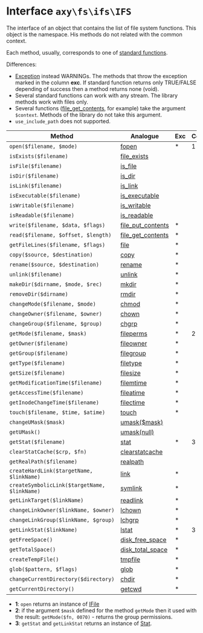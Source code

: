 # Interface `axy\fs\ifs\IFS`

The interface of an object that contains the list of file system functions.
This object is the namespace. His methods do not related with the common context.

Each method, usually, corresponds to one of [standard functions](http://php.net/manual/en/ref.filesystem.php).

Differences:

* [Exception](errors.md) instead WARNINGs. The methods that throw the exception marked in the column **exc**. If standard function returns only TRUE/FALSE depending of success then a method returns none (void).
* Several standard functions can work with any stream. The library methods work with files only.
* Several functions ([file_get_contents](http://php.net/manual/en/function.file-get-contents.php), for example) take the argument `$context`. Methods of the library do not take this argument.
* `use_include_path` does not supported.

|  Method |  Analogue | Exc | Comment |
|---------|-----------|------|-------------|
| `open($filename, $mode)`  | [fopen](http://php.net/fopen) | * | 1 |
| `isExists($filename)`     | [file_exists](http://php.net/file_exists) | | |
| `isFile($filename)`       | [is_file](http://php.net/is_file) | | |
| `isDir($filename)`        | [is_dir](http://php.net/is_dir) | | |
| `isLink($filename)`       | [is_link](http://php.net/is_link) | | |
| `isExecutable($filename)` | [is_executable](http://php.net/is_executable) | | |
| `isWritable($filename)`   | [is_writable](http://php.net/is_writable) | | |
| `isReadable($filename)`   | [is_readable](http://php.net/is_readable) | | |
| `write($filename, $data, $flags)`  | [file_put_contents](http://php.net/file_put_contents) | * | |
| `read($filename, $offset, $length)`  | [file_get_contents](http://php.net/file_get_contents) | * | |
| `getFileLines($filename, $flags)`  | [file](http://php.net/file) | * | |
| `copy($source, $destination)`  | [copy](http://php.net/copy) | * | |
| `rename($source, $destination)`| [rename](http://php.net/rename) | * | |
| `unlink($filename)`  | [unlink](http://php.net/unlink) | * | |
| `makeDir($dirname, $mode, $rec)` | [mkdir](http://php.net/mkdir) | * | |
| `removeDir($dirname)`  | [rmdir](http://php.net/rmdir) | * | |
| `changeMode($filename, $mode)`  | [chmod](http://php.net/chmod) | * | |
| `changeOwner($filename, $owner)`  | [chown](http://php.net/chown) | * | |
| `changeGroup($filename, $group)`  | [chgrp](http://php.net/chgrp) | * | |
| `getMode($filename, $mask)`  | [fileperms](http://php.net/fileperms) | * | 2 |
| `getOwner($filename)`  | [fileowner](http://php.net/fileowner) | * | |
| `getGroup($filename)`  | [filegroup](http://php.net/filegroup) | * | |
| `getType($filename)`   | [filetype](http://php.net/filetype) | * | |
| `getSize($filename)`   | [filesize](http://php.net/filesize) | * | |
| `getModificationTime($filename)` | [filemtime](http://php.net/filemtime) | * | |
| `getAccessTime($filename)`  | [fileatime](http://php.net/fileatime) | * | |
| `getInodeChangeTime($filename)`  | [filectime](http://php.net/filectime) | * | |
| `touch($filename, $time, $atime)`  | [touch](http://php.net/touch) | * | |
| `changeUMask($mask)`  | [umask($mask)](http://php.net/umask) | | |
| `getUMask()`  | [umask(null)](http://php.net/umask) | | |
| `getStat($filename)`  | [stat](http://php.net/stat) | * | 3 |
| `clearStatCache($crp, $fn)`  | [clearstatcache](http://php.net/clearstatcache) | | |
| `getRealPath($filename)` | [realpath](http://php.net/realpath) | | |
| `createHardLink($targetName, $linkName)` | [link](http://php.net/link) | * | |
| `createSymbolicLink($targetName, $linkName)`  | [symlink](http://php.net/symlink) | * | |
| `getLinkTarget($linkName)`  | [readlink](http://php.net/readlink) | * | |
| `changeLinkOwner($linkName, $owner)` | [lchown](http://php.net/lchown) | * | |
| `changeLinkGroup($linkName, $group)` | [lchgrp](http://php.net/lchgrp) | * | |
| `getLinkStat($linkName)` | [lstat](http://php.net/lstat) | * | 3 |
| `getFreeSpace()`  | [disk_free_space](http://php.net/disk_free_space) | * | |
| `getTotalSpace()` | [disk_total_space](http://php.net/disk_total_space) | * | |
| `createTempFile()`  | [tmpfile](http://php.net/tmpfile) | * | |
| `glob($pattern, $flags)`  | [glob](http://php.net/glob) | * | |
| `changeCurrentDirectory($directory)` | [chdir](http://php.net/chdir) | * | |
| `getCurrentDirectory()`  | [getcwd](http://php.net/getcwd) | * | |

* **1**: `open` returns an instance of [IFile](IFile)
* **2**: if the argument `$mask` defined for the method `getMode` then it used with the result: `getMode($fn, 0070)` - returns the group permissions.
* **3**: `getStat` and `getLinkStat` returns an instance of [Stat](Stat).

